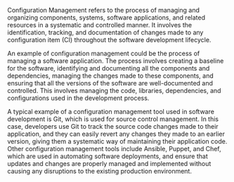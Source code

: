 Configuration Management refers to the process of managing and organizing components, systems, software applications, and related resources in a systematic and controlled manner. It involves the identification, tracking, and documentation of changes made to any configuration item (CI) throughout the software development lifecycle.

An example of configuration management could be the process of managing a software application. The process involves creating a baseline for the software, identifying and documenting all the components and dependencies, managing the changes made to these components, and ensuring that all the versions of the software are well-documented and controlled. This involves managing the code, libraries, dependencies, and configurations used in the development process.

A typical example of a configuration management tool used in software development is Git, which is used for source control management. In this case, developers use Git to track the source code changes made to their application, and they can easily revert any changes they made to an earlier version, giving them a systematic way of maintaining their application code. Other configuration management tools include Ansible, Puppet, and Chef, which are used in automating software deployments, and ensure that updates and changes are properly managed and implemented without causing any disruptions to the existing production environment.